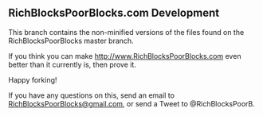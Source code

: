 ## RichBlocksPoorBlocks.com Development ##

This branch contains the non-minified versions of the files found on the RichBlocksPoorBlocks master branch.

If you think you can make http://www.RichBlocksPoorBlocks.com even better than it currently is, then prove it.

Happy forking!

If you have any questions on this, send an email to RichBlocksPoorBlocks@gmail.com, or send a Tweet to @RichBlocksPoorB.